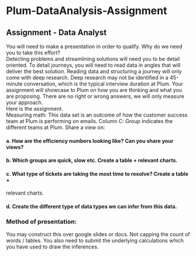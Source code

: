# Plum-DataAnalysis-Assignment

## Assignment - Data Analyst
You will need to make a presentation in order to qualify. Why do we need you to take
this effort?
<br>Detecting problems and streamlining solutions will need you to be detail oriented. To detail
journeys, you will need to read data in angles that will deliver the best solution. Reading data
and structuring a journey will only come with deep research. Deep research may not be
identified in a 45-minute conversation, which is the typical interview duration at Plum. Your
assignment will showcase to Plum on how you are thinking and what you are proposing.
There are no right or wrong answers, we will only measure your approach.
<br>Here is the assignment.
<br>Measuring math:
This data set is an outcome of how the customer success team at Plum is performing on
emails. Column C: Group indicates the different teams at Plum. Share a view on:
#### a. How are the efficiency numbers looking like? Can you share your views?
#### b. Which groups are quick, slow etc. Create a table + relevant charts.
#### c. What type of tickets are taking the most time to resolve? Create a table +
relevant charts.
#### d. Create the different type of data types we can infer from this data.

### Method of presentation:
You may construct this over google slides or docs. Not capping the count of words / tables.
You also need to submit the underlying calculations which you have used to draw the
inferences.
